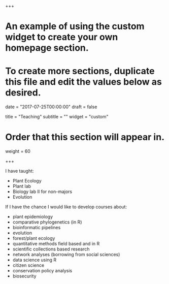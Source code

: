 +++
# An example of using the custom widget to create your own homepage section.
# To create more sections, duplicate this file and edit the values below as desired.

date = "2017-07-25T00:00:00"
draft = false

title = "Teaching"
subtitle = ""
widget = "custom"

# Order that this section will appear in.
weight = 60

+++

I have taught:

* Plant Ecology
* Plant lab
* Biology lab II for non-majors
* Evolution

If I have the chance I would like to develop courses about:

* plant epidemiology
* comparative phylogenetics (in R)
* bioinformatic pipelines
* evolution
* forest/plant ecology
* quantitative methods field based and in R
* scientific collections based research
* network analyses (borrowing from social sciences)
* data science using R
* citizen science
* conservation policy analysis
* biosecurity
